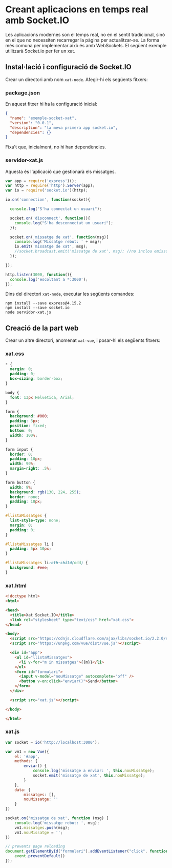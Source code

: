 Creant aplicacions en temps real amb Socket.IO
===================

Les aplicacions modernes son el temps real, no en el sentit tradicional, sinò en el que no necessiten recarregar la pàgina per actualitzar-se. La forma més comuna per implementar això és amb WebSockets. El següent exemple utilitzarà Socket.io per fer un xat.

Instal·lació i configuració de Socket.IO
--------------------------

Crear un directori amb nom `xat-node`.
Afegir-hi els següents fitxers:

### package.json

En aquest fitxer hi ha la configuració inicial:

```JSON
{
  "name": "exemple-socket-xat",
  "version": "0.0.1",
  "description": "la meva primera app socket.io",
  "dependencies": {}
}
```

Fixa't que, inicialment, no hi han dependències.


### servidor-xat.js

Aquesta és l'aplicació que gestionarà els missatges.

```JavaScript
var app = require('express')();
var http = require('http').Server(app);
var io = require('socket.io')(http);

io.on('connection', function(socket){

  console.log("S'ha connectat un usuari");

  socket.on('disconnect', function(){
    console.log("S'ha desconnectat un usuari");
  });

  socket.on('missatge de xat', function(msg){
    console.log('Missatge rebut: ' + msg);
    io.emit('missatge de xat', msg);
    //socket.broadcast.emit('missatge de xat', msg); //no inclou emissor
  });

});

http.listen(3000, function(){
  console.log('escoltant a *:3000');
});
```

Dins del directori `xat-node`, executar les següents comandes:
```
npm install --save express@4.15.2
npm install --save socket.io
node servidor-xat.js
```

Creació de la part web
--------------------

Crear un altre directori, anomenat `xat-vue`, i posar-hi els següents fitxers:

### xat.css

```css
* {
  margin: 0;
  padding: 0;
  box-sizing: border-box;
}

body {
  font: 13px Helvetica, Arial;
}

form {
  background: #000;
  padding: 3px;
  position: fixed;
  bottom: 0;
  width: 100%;
}

form input {
  border: 0;
  padding: 10px;
  width: 90%;
  margin-right: .5%;
}

form button {
  width: 9%;
  background: rgb(130, 224, 255);
  border: none;
  padding: 10px;
}

#llistaMissatges {
  list-style-type: none;
  margin: 0;
  padding: 0;
}

#llistaMissatges li {
  padding: 5px 10px;
}

#llistaMissatges li:nth-child(odd) {
  background: #eee;
}
```

### xat.html

```html
<!doctype html>
<html>

<head>
  <title>Xat Socket.IO</title>
  <link rel="stylesheet" type="text/css" href="xat.css">
</head>

<body>
  <script src="https://cdnjs.cloudflare.com/ajax/libs/socket.io/2.2.0/socket.io.dev.js"></script>
  <script src="https://unpkg.com/vue/dist/vue.js"></script>

  <div id="app">
    <ul id="llistaMissatges">
      <li v-for="m in missatges">{{m}}</li>
    </ul>
    <form id="formulari">
      <input v-model="nouMissatge" autocomplete="off" />
      <button v-on:click="enviar()">Send</button>
    </form>
  </div>

  <script src="xat.js"></script>

</body>

</html>
```

### xat.js

```JavaScript
var socket = io('http://localhost:3000');

var vm1 = new Vue({
    el: '#app',
    methods: {
        enviar() {
            console.log('missatge a enviar: ', this.nouMissatge);
            socket.emit('missatge de xat', this.nouMissatge);
        }
    },
    data: {
        missatges: [],
        nouMissatge: ''
    }
})

socket.on('missatge de xat', function (msg) {
    console.log('missatge rebut: ', msg);
    vm1.missatges.push(msg);
    vm1.nouMissatge = '';
})

// prevents page reloading
document.getElementById("formulari").addEventListener("click", function (event) {
    event.preventDefault()
});
```